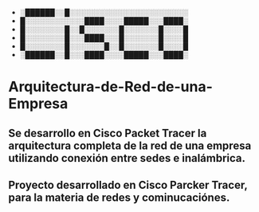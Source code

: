 - ░██████░░█░░░░░░░░░░░░░░░░░░░░░░░░
- █░░░░░░░░░░░░████░░░░█████░░░████░
- █░░░░░░░░█░░█░░░░░░░█░░░░░░░█░░░░█
- █░░░░░░░░█░░░████░░░█░░░░░░░█░░░░█
- █░░░░░░░░█░░░░░░░█░░█░░░░░░░█░░░░█
- ░██████░░█░░░████░░░░█████░░░████░

# Arquitectura-de-Red-de-una-Empresa
Se desarrollo en Cisco Packet Tracer la arquitectura completa de la red de una empresa utilizando conexión entre sedes e inalámbrica.
--

## Proyecto desarrollado en Cisco Parcker Tracer, para la materia de redes y cominucaciónes.

